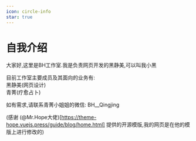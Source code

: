 ```yaml
---
icon: circle-info
star: true
---
```


# 自我介绍

大家好,这里是BH工作室.我是负责网页开发的黑静美,可以叫我小黑<br>

目前工作室主要成员及其面向的业务有:<br>
黑静美(网页设计)<br>
青菁(疗愈占卜)<br>

如有需求,请联系青菁小姐姐的微信: BH__Qingjing

(感谢 (@Mr.Hope大佬)[https://theme-hope.vuejs.press/guide/blog/home.html] 提供的开源模版,我的网页是在他的模版上进行修改的)
